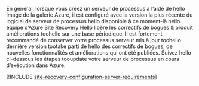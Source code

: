 
En général, lorsque vous créez un serveur de processus à l’aide de hello Image de la galerie Azure, il est configuré avec la version la plus récente du logiciel de serveur de processus hello disponible à ce moment-là hello. équipe d’Azure Site Recovery Hello libère les correctifs de bogues & produit améliorations toohello sur une base périodique. Il est fortement recommandé de conserver votre processus serveur mis à jour toohello dernière version tootake parti de hello des correctifs de bogues, de nouvelles fonctionnalités et améliorations qui ont été publiées. Suivez hello ci-dessous les étapes tooupdate votre serveur de processus en cours d’exécution dans Azure.

[!INCLUDE [site-recovery-configuration-server-requirements](site-recovery-vmware-upgrade-process-server-internal.md)]
